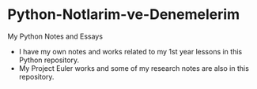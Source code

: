 # Python-Notlarim-ve-Denemelerim
My Python Notes and Essays

- I have my own notes and works related to my 1st year lessons in this Python repository.
- My Project Euler works and some of my research notes are also in this repository.
